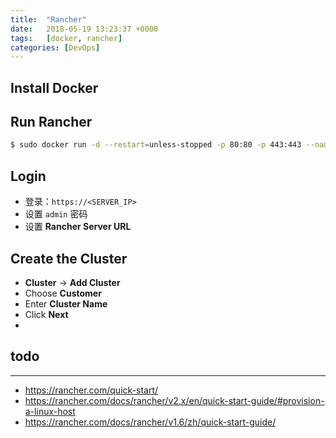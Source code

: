 ```yaml
---
title:  "Rancher"
date:   2018-05-19 13:23:37 +0000
tags:   [docker, rancher]
categories: [DevOps]
---
```


## Install Docker


## Run Rancher
```sh
$ sudo docker run -d --restart=unless-stopped -p 80:80 -p 443:443 --name rancher rancher/rancher
```

## Login

- 登录：`https://<SERVER_IP>`
- 设置 `admin` 密码
- 设置 **Rancher Server URL**

## Create the Cluster

- **Cluster** -> **Add Cluster**
- Choose **Customer**
- Enter **Cluster Name**
- Click **Next**
- 

## todo



---
- https://rancher.com/quick-start/
- https://rancher.com/docs/rancher/v2.x/en/quick-start-guide/#provision-a-linux-host
- https://rancher.com/docs/rancher/v1.6/zh/quick-start-guide/
